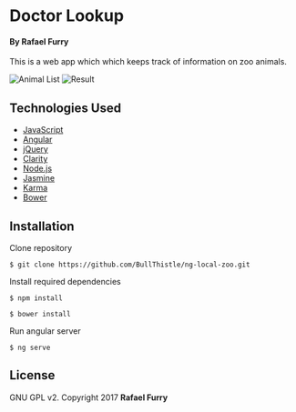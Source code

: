 Doctor Lookup
======================

#### By Rafael Furry

This is a web app which which keeps track of information on zoo animals.

![Animal List](https://user-images.githubusercontent.com/13779974/32251249-6dcb92ee-be4d-11e7-92f1-a6be6dd5a5d3.png)
![Result](https://user-images.githubusercontent.com/13779974/32251251-6f619eaa-be4d-11e7-940d-c2de8497c137.png)

## Technologies Used

* [JavaScript](https://www.javascript.com/)
* [Angular](https://angular.io/)
* [jQuery](https://jquery.com/)
* [Clarity](https://vmware.github.io/clarity/)
* [Node.js](https://nodejs.org/en/)
* [Jasmine](https://jasmine.github.io/)
* [Karma](https://karma-runner.github.io/1.0/index.html/)
* [Bower](https://bower.io/)

Installation
------------

Clone repository
```
$ git clone https://github.com/BullThistle/ng-local-zoo.git
```

Install required dependencies
```
$ npm install
```
```
$ bower install
```

Run angular server
```
$ ng serve
```

License
-------

GNU GPL v2. Copyright 2017 **Rafael Furry**